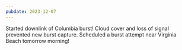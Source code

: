 ```yaml
---
pubdate: 2023-12-07
---
```


Started downlink of Columbia burst!  Cloud cover and loss of signal prevented new burst capture.  Scheduled a burst attempt near Virginia Beach tomorrow morning!
